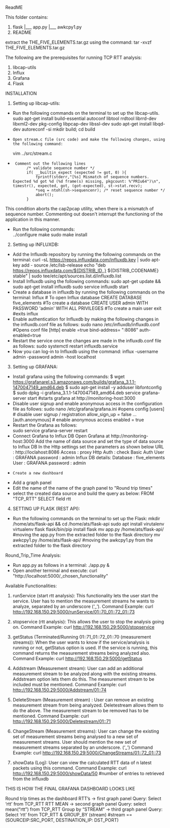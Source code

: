 ReadME

This folder contains:
1. flask
    |___ app.py
    |___ awkcpy1.py
2. README

extract the THE_FIVE_ELEMENTS.tar.gz using the command:
tar -xvzf THE_FIVE_ELEMENTS.tar.gz

The following are the prerequisites for running TCP RTT analysis:
  1. libcap-utils
  2. Influx
  3. Grafana
  4. Flask

INSTALLATION
1.	Setting up libcap-utils:

-	Run the following commands on the terminal to set up the libcap-utils.
    sudo apt-get install build-essential autoconf libtool rrdtool librrd-dev libxml2-dev pkg-config libpcap-dev libssl-dev
    sudo apt-get install libqd-dev
    autoreconf -si
    mkdir build; cd build
-	  Open stream.c file (src code) and make the following changes, using the following command:
    vim ../src/stream.c 
-	   Comment out the following lines
            /* validate sequence number */
            if( __builtin_expect (expected != got, 0) ){
                fprintf(stderr,"[%s] Mismatch of sequence numbers. Expected %d got %d (%d frame(s) missing, pkgcount: %"PRIu64")\n", timestr(), expected, got, (got-expected), st->stat.recv);
                *seq = ntohl(sh->sequencenr); /* reset sequence number */
                abort();
            }  
 This condition aborts the cap2pcap utility, when there is a mismatch of sequence number. Commenting out doesn't interrupt the functioning of the application in this manner.
-	Run the following commands:       
      ../configure
      make
      sudo make install

2.	Setting up INFLUXDB:

-	Add the Influxdb repository by running the following commands on the terminal:
 curl -sL https://repos.influxdata.com/influxdb.key | sudo apt-key add -
source /etc/lsb-release
echo  "deb https://repos.influxdata.com/${DISTRIB_ID,,} ${DISTRIB_CODENAME} stable" | sudo tee/etc/apt/sources.list.d/influxdb.list
-	Install Influxdb using the following commands:
sudo apt-get update && sudo apt-get install influxdb
sudo service influxdb start
-	 Create a database in influxdb by running the following commands on the terminal:
Influx # To open Influx database
CREATE DATABASE five_elements #To create a database
CREATE USER admin WITH PASSWORD 'admin' WITH ALL PRIVILEGES #To create a main user
exit #exits influx
-	Enable authentication for Influxdb by making the following changes in the influxdb.conf file as follows:
sudo nano /etc/influxdb/influxdb.conf #Opens conf file
[http]
enable =true
bind-address= ":8086"
auth-enabled=true
-	Restart the service once the changes are made in the influxdb.conf file as follows:
sudo systemctl restart influxdb.service 
-	Now you can log-in to Influxdb using the command:
influx -username admin -password admin -host localhost

3.	 Setting up GRAFANA:
-	Install grafana using the following commands:
 $ wget https://grafanarel.s3.amazonaws.com/builds/grafana_3.1.1-1470047149_amd64.deb
 $ sudo apt-get install -y adduser libfontconfig
 $ sudo dpkg -i grafana_3.1.1-1470047149_amd64.deb
service grafana-server start #starts grafana at http://monitoring-host:3000
-	Disable user signup and enable anonymous access in the configuration file as follows:
 sudo nano /etc/grafana/grafana.ini #opens config 
            [users]
            # disable user signup / registration
            allow_sign_up = false
            ...
            [auth.anonymous]
            # enable anonymous access
            enabled = true
-	Restart the Grafana as follows:          
  sudo service grafana-server restart 
-	Connect Grafana to Influx DB
          Open Grafana at http://monitoring-host:3000
                          Add the name of data source and set the type of data source to Influx DB
                          In the Http settings set the parameters as shown below
                                   URL                       : http://loclahost:8086
                                   Access                  : proxy
                                   Http Auth            : check Basic Auth
                                   User                      : GRAFANA
                                   password             : admin
                          Influx DB details:
                                   Database             : five_elements
                                   User                      : GRAFANA
                                   password             : admin
-	  Create a new dashboard
-	 Add a graph panel
-	 Edit the name of the name of the graph panel to "Round trip times"
-	 select the created data source and build the query as below:
                             FROM "TCP_RTT" SELECT field rtt


4.	 SETTING UP FLASK (REST API):
-	Run the following commands on the terminal to set up the Flask:
        mkdir /home/ats/flask-api && cd /home/ats/flask-api
        sudo apt install virutalenv
        virtualenv flask
        flask/bin/pip install flask
        mv app.py /home/ats/flask-api/ #moving the app.py from the extracted folder to the flask directory
        mv awkcpy1.py /home/ats/flask-api/ #moving the awkcpy1.py from the extracted folder to the flask directory

Round_Trip_Time Analysis:

-	Run app.py as follows in a terminal:
 ./app.py &
-	Open another terminal and execute:
curl "http://localhost:5000/_chosen_functionality"

Available Functionalities:

1.	runService (start rtt analysis):
This functionality lets the user start the service. User has to mention the measurement streams he wants to analyze, separated by an underscore (‘_’).
Command Example: curl http://192.168.150.29:5000/runService/01::70_01::72_01::73

2.	stopservice (rtt analysis):
This allows the user to stop the analysis going on.
Command Example: curl http://192.168.150.29:5000/stopservice

3.	getStatus (Terminated/Running 01::71_01::72_01::70 (measurement streams)):
When the user wants to know if the service/analysis is running or not, getStatus option is used. If the service is running, this command returns the measurement streams being analyzed also.
 Command Example: curl http://192.168.150.29:5000/getStatus

4.	Addstream (Measurement stream):
User can add an additional measurement stream to be analyzed along with the existing streams. Addstream option lets them do this. The measurement stream to be included must be mentioned.
Command Example: curl http://192.168.150.29:5000/Addstream/01::74

5.	DeleteStream (Measurement stream) :
User can remove an existing measurement stream from being analyzed. Deletestream allows them to do the above. The measurement stream to be removed has to be mentioned.
Command Example: curl http://192.168.150.29:5000/Deletestream/01::71

6.	ChangeStream (Measurement streams):
User can change the existing set of measurement streams being analysed to a new set of measurement streams. User should mention the new set of measurement streams separated by an underscore. (‘_’)
Command Example: curl http://192.168.150.29:5000/ChangeStreams/01::72_01::73

7.	showData (Log):
User can view the calculated RTT data of n latest packets using this command.
Command Example: curl http://192.168.150.29:5000/showData/50 #number of entries to retrieved from the influxdb

THIS IS HOW THE FINAL GRAFANA DASHBOARD LOOKS LIKE

 


Round trip times as the dashboard
RTT’s -> first graph panel 
Query:   Select ‘rtt’ from TCP_RTT
RTT MEAN -> second graph panel
Query:   select mean(“rtt”) from TCP_RTT
Group by “STREAM” -> third graph panel
Query:  Select ‘rtt’ from TCP_RTT & GROUP_BY (stream) #stream == (SOURCEIP:SRC_PORT, DESTINATION_IP: DST_PORT)

 
